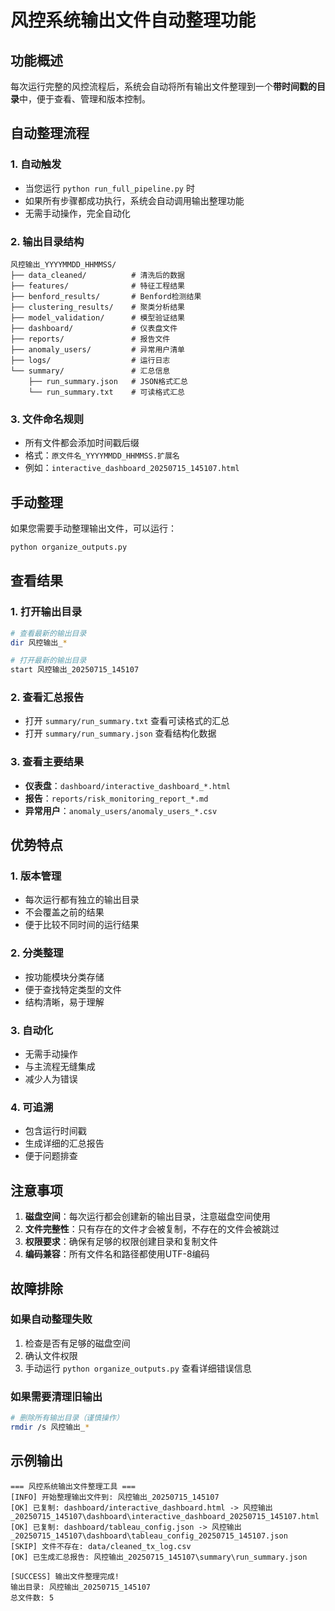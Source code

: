 # 风控系统输出文件自动整理功能

## 功能概述

每次运行完整的风控流程后，系统会自动将所有输出文件整理到一个**带时间戳的目录**中，便于查看、管理和版本控制。

## 自动整理流程

### 1. 自动触发
- 当您运行 `python run_full_pipeline.py` 时
- 如果所有步骤都成功执行，系统会自动调用输出整理功能
- 无需手动操作，完全自动化

### 2. 输出目录结构
```
风控输出_YYYYMMDD_HHMMSS/
├── data_cleaned/          # 清洗后的数据
├── features/              # 特征工程结果
├── benford_results/       # Benford检测结果
├── clustering_results/    # 聚类分析结果
├── model_validation/      # 模型验证结果
├── dashboard/             # 仪表盘文件
├── reports/               # 报告文件
├── anomaly_users/         # 异常用户清单
├── logs/                  # 运行日志
└── summary/               # 汇总信息
    ├── run_summary.json   # JSON格式汇总
    └── run_summary.txt    # 可读格式汇总
```

### 3. 文件命名规则
- 所有文件都会添加时间戳后缀
- 格式：`原文件名_YYYYMMDD_HHMMSS.扩展名`
- 例如：`interactive_dashboard_20250715_145107.html`

## 手动整理

如果您需要手动整理输出文件，可以运行：

```bash
python organize_outputs.py
```

## 查看结果

### 1. 打开输出目录
```bash
# 查看最新的输出目录
dir 风控输出_*

# 打开最新的输出目录
start 风控输出_20250715_145107
```

### 2. 查看汇总报告
- 打开 `summary/run_summary.txt` 查看可读格式的汇总
- 打开 `summary/run_summary.json` 查看结构化数据

### 3. 查看主要结果
- **仪表盘**：`dashboard/interactive_dashboard_*.html`
- **报告**：`reports/risk_monitoring_report_*.md`
- **异常用户**：`anomaly_users/anomaly_users_*.csv`

## 优势特点

### 1. 版本管理
- 每次运行都有独立的输出目录
- 不会覆盖之前的结果
- 便于比较不同时间的运行结果

### 2. 分类整理
- 按功能模块分类存储
- 便于查找特定类型的文件
- 结构清晰，易于理解

### 3. 自动化
- 无需手动操作
- 与主流程无缝集成
- 减少人为错误

### 4. 可追溯
- 包含运行时间戳
- 生成详细的汇总报告
- 便于问题排查

## 注意事项

1. **磁盘空间**：每次运行都会创建新的输出目录，注意磁盘空间使用
2. **文件完整性**：只有存在的文件才会被复制，不存在的文件会被跳过
3. **权限要求**：确保有足够的权限创建目录和复制文件
4. **编码兼容**：所有文件名和路径都使用UTF-8编码

## 故障排除

### 如果自动整理失败
1. 检查是否有足够的磁盘空间
2. 确认文件权限
3. 手动运行 `python organize_outputs.py` 查看详细错误信息

### 如果需要清理旧输出
```bash
# 删除所有输出目录（谨慎操作）
rmdir /s 风控输出_*
```

## 示例输出

```
=== 风控系统输出文件整理工具 ===
[INFO] 开始整理输出文件到: 风控输出_20250715_145107
[OK] 已复制: dashboard/interactive_dashboard.html -> 风控输出_20250715_145107\dashboard\interactive_dashboard_20250715_145107.html
[OK] 已复制: dashboard/tableau_config.json -> 风控输出_20250715_145107\dashboard\tableau_config_20250715_145107.json
[SKIP] 文件不存在: data/cleaned_tx_log.csv
[OK] 已生成汇总报告: 风控输出_20250715_145107\summary\run_summary.json

[SUCCESS] 输出文件整理完成!
输出目录: 风控输出_20250715_145107
总文件数: 5
``` 